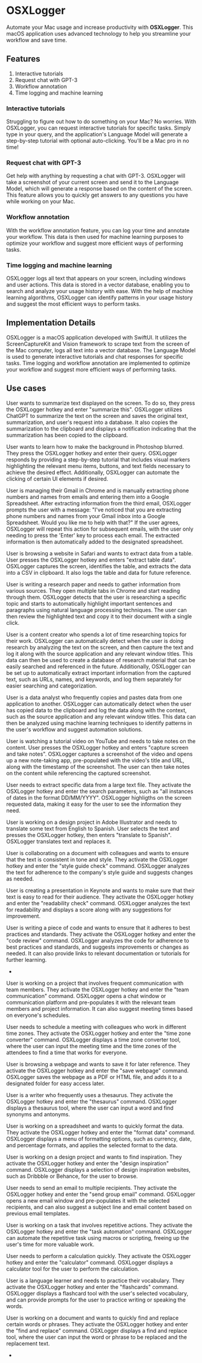 # OSXLogger

Automate your Mac usage and increase productivity with **OSXLogger**. This macOS application uses advanced technology to help you streamline your workflow and save time. 

## Features

1. Interactive tutorials
2. Request chat with GPT-3
3. Workflow annotation
4. Time logging and machine learning

### Interactive tutorials

Struggling to figure out how to do something on your Mac? No worries. With OSXLogger, you can request interactive tutorials for specific tasks. Simply type in your query, and the application's Language Model will generate a step-by-step tutorial with optional auto-clicking. You'll be a Mac pro in no time!

### Request chat with GPT-3

Get help with anything by requesting a chat with GPT-3. OSXLogger will take a screenshot of your current screen and send it to the Language Model, which will generate a response based on the content of the screen. This feature allows you to quickly get answers to any questions you have while working on your Mac.

### Workflow annotation

With the workflow annotation feature, you can log your time and annotate your workflow. This data is then used for machine learning purposes to optimize your workflow and suggest more efficient ways of performing tasks.

### Time logging and machine learning

OSXLogger logs all text that appears on your screen, including windows and user actions. This data is stored in a vector database, enabling you to search and analyze your usage history with ease. With the help of machine learning algorithms, OSXLogger can identify patterns in your usage history and suggest the most efficient ways to perform tasks.



## Implementation Details

OSXLogger is a macOS application developed with SwiftUI. It utilizes the ScreenCaptureKit and Vision framework to scrape text from the screen of the Mac computer, logs all text into a vector database. The Language Model is used to generate interactive tutorials and chat responses for specific tasks. Time logging and workflow annotation are implemented to optimize your workflow and suggest more efficient ways of performing tasks.


## Use cases

User wants to summarize text displayed on the screen. To do so, they press the OSXLogger hotkey and enter "summarize this". OSXLogger utilizes ChatGPT to summarize the text on the screen and saves the original text, summarization, and user's request into a database. It also copies the summarization to the clipboard and displays a notification indicating that the summarization has been copied to the clipboard.

User wants to learn how to make the background in Photoshop blurred. They press the OSXLogger hotkey and enter their query. OSXLogger responds by providing a step-by-step tutorial that includes visual markers highlighting the relevant menu items, buttons, and text fields necessary to achieve the desired effect. Additionally, OSXLogger can automate the clicking of certain UI elements if desired.

User is managing their Gmail in Chrome and is manually extracting phone numbers and names from emails and entering them into a Google Spreadsheet. After extracting information from the third email, OSXLogger prompts the user with a message: "I've noticed that you are extracting phone numbers and names from your Gmail inbox into a Google Spreadsheet. Would you like me to help with that?" If the user agrees, OSXLogger will repeat this action for subsequent emails, with the user only needing to press the 'Enter' key to process each email. The extracted information is then automatically added to the designated spreadsheet.



User is browsing a website in Safari and wants to extract data from a table. User presses the OSXLogger hotkey and enters "extract table data". OSXLogger captures the screen, identifies the table, and extracts the data into a CSV in clipboard. It also logs the table and data for future reference.

User is writing a research paper and needs to gather information from various sources. They open multiple tabs in Chrome and start reading through them. OSXLogger detects that the user is researching a specific topic and starts to automatically highlight important sentences and paragraphs using natural language processing techniques. The user can then review the highlighted text and copy it to their document with a single click.

User is a content creator who spends a lot of time researching topics for their work. OSXLogger can automatically detect when the user is doing research by analyzing the text on the screen, and then capture the text and log it along with the source application and any relevant window titles. This data can then be used to create a database of research material that can be easily searched and referenced in the future. Additionally, OSXLogger can be set up to automatically extract important information from the captured text, such as URLs, names, and keywords, and log them separately for easier searching and categorization.


User is a data analyst who frequently copies and pastes data from one application to another. OSXLogger can automatically detect when the user has copied data to the clipboard and log the data along with the context, such as the source application and any relevant window titles. This data can then be analyzed using machine learning techniques to identify patterns in the user's workflow and suggest automation solutions.


User is watching a tutorial video on YouTube and needs to take notes on the content. User presses the OSXLogger hotkey and enters "capture screen and take notes". OSXLogger captures a screenshot of the video and opens up a new note-taking app, pre-populated with the video's title and URL, along with the timestamp of the screenshot. The user can then take notes on the content while referencing the captured screenshot.

User needs to extract specific data from a large text file. They activate the OSXLogger hotkey and enter the search parameters, such as "all instances of dates in the format DD/MM/YYYY". OSXLogger highligths on the screen requested data, making it easy for the user to see the information they need.


User is working on a design project in Adobe Illustrator and needs to translate some text from English to Spanish. User selects the text and presses the OSXLogger hotkey, then enters "translate to Spanish". OSXLogger translates text and replaces it.

User is collaborating on a document with colleagues and wants to ensure that the text is consistent in tone and style. They activate the OSXLogger hotkey and enter the "style guide check" command. OSXLogger analyzes the text for adherence to the company's style guide and suggests changes as needed.

User is creating a presentation in Keynote and wants to make sure that their text is easy to read for their audience. They activate the OSXLogger hotkey and enter the "readability check" command. OSXLogger analyzes the text for readability and displays a score along with any suggestions for improvement.





User is writing a piece of code and wants to ensure that it adheres to best practices and standards. They activate the OSXLogger hotkey and enter the "code review" command. OSXLogger analyzes the code for adherence to best practices and standards, and suggests improvements or changes as needed. It can also provide links to relevant documentation or tutorials for further learning.


*


User is working on a project that involves frequent communication with team members. They activate the OSXLogger hotkey and enter the "team communication" command. OSXLogger opens a chat window or communication platform and pre-populates it with the relevant team members and project information. It can also suggest meeting times based on everyone's schedules.

User needs to schedule a meeting with colleagues who work in different time zones. They activate the OSXLogger hotkey and enter the "time zone converter" command. OSXLogger displays a time zone converter tool, where the user can input the meeting time and the time zones of the attendees to find a time that works for everyone.

User is browsing a webpage and wants to save it for later reference. They activate the OSXLogger hotkey and enter the "save webpage" command. OSXLogger saves the webpage as a PDF or HTML file, and adds it to a designated folder for easy access later.

User is a writer who frequently uses a thesaurus. They activate the OSXLogger hotkey and enter the "thesaurus" command. OSXLogger displays a thesaurus tool, where the user can input a word and find synonyms and antonyms.

User is working on a spreadsheet and wants to quickly format the data. They activate the OSXLogger hotkey and enter the "format data" command. OSXLogger displays a menu of formatting options, such as currency, date, and percentage formats, and applies the selected format to the data.

User is working on a design project and wants to find inspiration. They activate the OSXLogger hotkey and enter the "design inspiration" command. OSXLogger displays a selection of design inspiration websites, such as Dribbble or Behance, for the user to browse.

User needs to send an email to multiple recipients. They activate the OSXLogger hotkey and enter the "send group email" command. OSXLogger opens a new email window and pre-populates it with the selected recipients, and can also suggest a subject line and email content based on previous email templates.

User is working on a task that involves repetitive actions. They activate the OSXLogger hotkey and enter the "task automation" command. OSXLogger can automate the repetitive task using macros or scripting, freeing up the user's time for more valuable work.

User needs to perform a calculation quickly. They activate the OSXLogger hotkey and enter the "calculator" command. OSXLogger displays a calculator tool for the user to perform the calculation.

User is a language learner and needs to practice their vocabulary. They activate the OSXLogger hotkey and enter the "flashcards" command. OSXLogger displays a flashcard tool with the user's selected vocabulary, and can provide prompts for the user to practice writing or speaking the words.

User is working on a document and wants to quickly find and replace certain words or phrases. They activate the OSXLogger hotkey and enter the "find and replace" command. OSXLogger displays a find and replace tool, where the user can input the word or phrase to be replaced and the replacement text.



*


